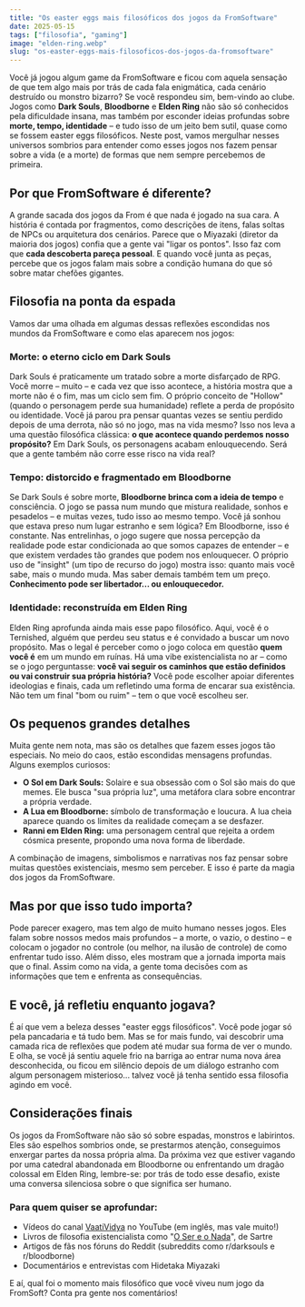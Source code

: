 ```yaml
---
title: "Os easter eggs mais filosóficos dos jogos da FromSoftware"
date: 2025-05-15
tags: ["filosofia", "gaming"]
image: "elden-ring.webp"
slug: "os-easter-eggs-mais-filosoficos-dos-jogos-da-fromsoftware"
---
```


Você já jogou algum game da FromSoftware e ficou com aquela sensação de que tem algo mais por trás de cada fala enigmática, cada cenário destruído ou monstro bizarro? Se você respondeu sim, bem-vindo ao clube. Jogos como **Dark Souls**, **Bloodborne** e **Elden Ring** não são só conhecidos pela dificuldade insana, mas também por esconder ideias profundas sobre **morte, tempo, identidade** – e tudo isso de um jeito bem sutil, quase como se fossem easter eggs filosóficos. Neste post, vamos mergulhar nesses universos sombrios para entender como esses jogos nos fazem pensar sobre a vida (e a morte) de formas que nem sempre percebemos de primeira.

## Por que FromSoftware é diferente?

A grande sacada dos jogos da From é que nada é jogado na sua cara. A história é contada por fragmentos, como descrições de itens, falas soltas de NPCs ou arquitetura dos cenários. Parece que o Miyazaki (diretor da maioria dos jogos) confia que a gente vai "ligar os pontos". Isso faz com que **cada descoberta pareça pessoal**. E quando você junta as peças, percebe que os jogos falam mais sobre a condição humana do que só sobre matar chefões gigantes.

## Filosofia na ponta da espada

Vamos dar uma olhada em algumas dessas reflexões escondidas nos mundos da FromSoftware e como elas aparecem nos jogos:

### **Morte: o eterno ciclo em Dark Souls**

Dark Souls é praticamente um tratado sobre a morte disfarçado de RPG. Você morre – muito – e cada vez que isso acontece, a história mostra que a morte não é o fim, mas um ciclo sem fim. O próprio conceito de "Hollow" (quando o personagem perde sua humanidade) reflete a perda de propósito ou identidade. Você já parou pra pensar quantas vezes se sentiu perdido depois de uma derrota, não só no jogo, mas na vida mesmo? Isso nos leva a uma questão filosófica clássica: **o que acontece quando perdemos nosso propósito?** Em Dark Souls, os personagens acabam enlouquecendo. Será que a gente também não corre esse risco na vida real?

### **Tempo: distorcido e fragmentado em Bloodborne**

Se Dark Souls é sobre morte, **Bloodborne brinca com a ideia de tempo** e consciência. O jogo se passa num mundo que mistura realidade, sonhos e pesadelos – e muitas vezes, tudo isso ao mesmo tempo. Você já sonhou que estava preso num lugar estranho e sem lógica? Em Bloodborne, isso é constante. Nas entrelinhas, o jogo sugere que nossa percepção da realidade pode estar condicionada ao que somos capazes de entender – e que existem verdades tão grandes que podem nos enlouquecer. O próprio uso de "insight" (um tipo de recurso do jogo) mostra isso: quanto mais você sabe, mais o mundo muda. Mas saber demais também tem um preço. **Conhecimento pode ser libertador... ou enlouquecedor.**

### **Identidade: reconstruída em Elden Ring**

Elden Ring aprofunda ainda mais esse papo filosófico. Aqui, você é o Ternished, alguém que perdeu seu status e é convidado a buscar um novo propósito. Mas o legal é perceber como o jogo coloca em questão **quem você é** em um mundo em ruínas. Há uma vibe existencialista no ar – como se o jogo perguntasse: **você vai seguir os caminhos que estão definidos ou vai construir sua própria história?** Você pode escolher apoiar diferentes ideologias e finais, cada um refletindo uma forma de encarar sua existência. Não tem um final "bom ou ruim" – tem o que você escolheu ser.

## Os pequenos grandes detalhes

Muita gente nem nota, mas são os detalhes que fazem esses jogos tão especiais. No meio do caos, estão escondidas mensagens profundas. Alguns exemplos curiosos:

*   **O Sol em Dark Souls:** Solaire e sua obsessão com o Sol são mais do que memes. Ele busca "sua própria luz", uma metáfora clara sobre encontrar a própria verdade.
*   **A Lua em Bloodborne:** símbolo de transformação e loucura. A lua cheia aparece quando os limites da realidade começam a se desfazer.
*   **Ranni em Elden Ring:** uma personagem central que rejeita a ordem cósmica presente, propondo uma nova forma de liberdade.

A combinação de imagens, simbolismos e narrativas nos faz pensar sobre muitas questões existenciais, mesmo sem perceber. E isso é parte da magia dos jogos da FromSoftware.

## Mas por que isso tudo importa?

Pode parecer exagero, mas tem algo de muito humano nesses jogos. Eles falam sobre nossos medos mais profundos – a morte, o vazio, o destino – e colocam o jogador no controle (ou melhor, na ilusão de controle) de como enfrentar tudo isso. Além disso, eles mostram que a jornada importa mais que o final. Assim como na vida, a gente toma decisões com as informações que tem e enfrenta as consequências.

## E você, já refletiu enquanto jogava?

É aí que vem a beleza desses "easter eggs filosóficos". Você pode jogar só pela pancadaria e tá tudo bem. Mas se for mais fundo, vai descobrir uma camada rica de reflexões que podem até mudar sua forma de ver o mundo. E olha, se você já sentiu aquele frio na barriga ao entrar numa nova área desconhecida, ou ficou em silêncio depois de um diálogo estranho com algum personagem misterioso... talvez você já tenha sentido essa filosofia agindo em você.

## Considerações finais

Os jogos da FromSoftware não são só sobre espadas, monstros e labirintos. Eles são espelhos sombrios onde, se prestarmos atenção, conseguimos enxergar partes da nossa própria alma. Da próxima vez que estiver vagando por uma catedral abandonada em Bloodborne ou enfrentando um dragão colossal em Elden Ring, lembre-se: por trás de todo esse desafio, existe uma conversa silenciosa sobre o que significa ser humano.

### Para quem quiser se aprofundar:

*   Vídeos do canal [VaatiVidya](https://www.youtube.com/@VaatiVidya) no YouTube (em inglês, mas vale muito!)
*   Livros de filosofia existencialista como "[O Ser e o Nada](https://amzn.to/43fXnAR)", de Sartre
*   Artigos de fãs nos fóruns do Reddit (subreddits como r/darksouls e r/bloodborne)
*   Documentários e entrevistas com Hidetaka Miyazaki

E aí, qual foi o momento mais filosófico que você viveu num jogo da FromSoft? Conta pra gente nos comentários!